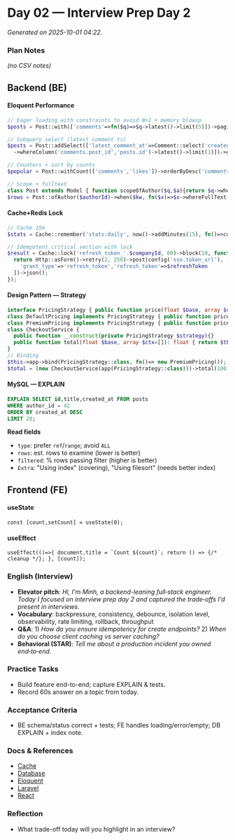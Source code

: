 # Day 02 — Interview Prep Day 2

_Generated on 2025-10-01 04:22._

### Plan Notes
_(no CSV notes)_

## Backend (BE)

#### Eloquent Performance
```php
// Eager loading with constraints to avoid N+1 + memory blowup
$posts = Post::with(['comments'=>fn($q)=>$q->latest()->limit(5)])->paginate(20);

// Subquery select (latest comment ts)
$posts = Post::addSelect(['latest_comment_at'=>Comment::select('created_at')
  ->whereColumn('comments.post_id','posts.id')->latest()->limit(1)])->get();

// Counters + sort by counts
$popular = Post::withCount(['comments','likes'])->orderByDesc('comments_count')->limit(50)->get();

// Scope + fulltext
class Post extends Model { function scopeOfAuthor($q,$a){return $q->where('author_id',$a);} }
$rows = Post::ofAuthor($authorId)->when($kw, fn($x)=>$x->whereFullText('title',$kw))->paginate();
```

#### Cache+Redis Lock
```php
// Cache 15m
$stats = Cache::remember('stats:daily', now()->addMinutes(15), fn()=>computeStats());

// Idempotent critical section with lock
$result = Cache::lock('refresh_token_'.$companyId, 60)->block(10, function () use ($refreshToken) {
  return Http::asForm()->retry(2, 250)->post(config('sso.token_url'), [
    'grant_type'=>'refresh_token','refresh_token'=>$refreshToken
  ])->json();
});
```

#### Design Pattern — Strategy
```php
interface PricingStrategy { public function price(float $base, array $ctx=[]): float; }
class DefaultPricing implements PricingStrategy { public function price(float $b, array $ctx=[]): float { return $b; } }
class PremiumPricing implements PricingStrategy { public function price(float $b, array $ctx=[]): float { return round($b*0.95,2); } }
class CheckoutService {
  public function __construct(private PricingStrategy $strategy){}
  public function total(float $base, array $ctx=[]): float { return $this->strategy->price($base,$ctx); }
}
// Binding
$this->app->bind(PricingStrategy::class, fn()=> new PremiumPricing());
$total = (new CheckoutService(app(PricingStrategy::class)))->total(100.0);
```

#### MySQL — EXPLAIN
```sql
EXPLAIN SELECT id,title,created_at FROM posts
WHERE author_id = 42
ORDER BY created_at DESC
LIMIT 20;
```
**Read fields**  
- `type`: prefer `ref`/`range`; avoid `ALL`  
- `rows`: est. rows to examine (lower is better)  
- `filtered`: % rows passing filter (higher is better)  
- `Extra`: "Using index" (covering), "Using filesort" (needs better index)


## Frontend (FE)

#### useState
```tsx
const [count,setCount] = useState(0);
```

#### useEffect
```tsx
useEffect(()=>{ document.title = `Count ${count}`; return () => {/* cleanup */}; }, [count]);
```

### English (Interview)
- **Elevator pitch**: *Hi, I'm Minh, a backend-leaning full‑stack engineer. Today I focused on interview prep day 2 and captured the trade‑offs I'd present in interviews.*
- **Vocabulary**: backpressure, consistency, debounce, isolation level, observability, rate limiting, rollback, throughput
- **Q&A**: 1) *How do you ensure idempotency for create endpoints?*  2) *When do you choose client caching vs server caching?*
- **Behavioral (STAR)**: *Tell me about a production incident you owned end‑to‑end.*


### Practice Tasks
- Build feature end-to-end; capture EXPLAIN & tests.
- Record 60s answer on a topic from today.

### Acceptance Criteria
- BE schema/status correct + tests; FE handles loading/error/empty; DB EXPLAIN + index note.

### Docs & References
- [Cache](https://laravel.com/docs/cache)
- [Database](https://dev.mysql.com/doc/)
- [Eloquent](https://laravel.com/docs/eloquent)
- [Laravel](https://laravel.com/docs)
- [React](https://react.dev/learn)

### Reflection
- What trade-off today will you highlight in an interview?